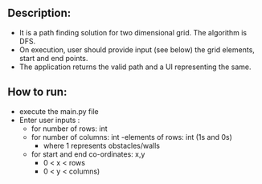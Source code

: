 ## Description:

- It is a path finding solution for two dimensional grid. The algorithm is DFS. 
- On execution, user should provide input (see below) the grid elements, start and end points. 
- The application returns the valid path and a UI representing the same. 

## How to run:

- execute the main.py file
- Enter user inputs :
    - for number of rows: int
    - for number of columns: int
    -elements of rows: int (1s and 0s)
	    - where 1 represents obstacles/walls
    - for start and end co-ordinates: x,y 
        - 0 < x < rows 
        - 0 < y < columns)